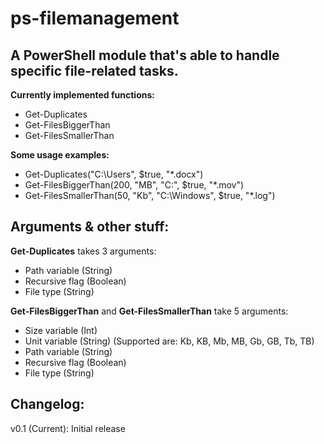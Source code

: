 ps-filemanagement
=================
A PowerShell module that's able to handle specific file-related tasks.
----------------------------------------------------------------------

**Currently implemented functions:**
- Get-Duplicates
- Get-FilesBiggerThan
- Get-FilesSmallerThan

**Some usage examples:**
- Get-Duplicates("C:\Users", $true, "*.docx")
- Get-FilesBiggerThan(200, "MB", "C:\", $true, "*.mov")
- Get-FilesSmallerThan(50, "Kb", "C:\Windows", $true, "*.log")

Arguments & other stuff:
----------
**Get-Duplicates** takes 3 arguments:
- Path variable (String)
- Recursive flag (Boolean)
- File type (String)

**Get-FilesBiggerThan** and **Get-FilesSmallerThan** take 5 arguments:
- Size variable (Int)
- Unit variable (String) (Supported are: Kb, KB, Mb, MB, Gb, GB, Tb, TB)
- Path variable (String)
- Recursive flag (Boolean)
- File type (String)

Changelog:
----------

v0.1 (Current): Initial release